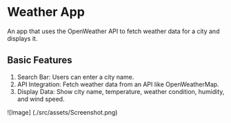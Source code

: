 # Weather App

An app that uses the OpenWeather API to fetch weather data for a city and displays it.

## Basic Features

1. Search Bar: Users can enter a city name.
2. API Integration: Fetch weather data from an API like OpenWeatherMap.
3. Display Data: Show city name, temperature, weather condition, humidity, and wind speed.

![Image] (./src/assets/Screenshot.png)
